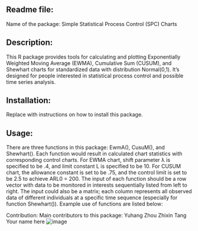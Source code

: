 ## Readme file:
Name of the package: Simple Statistical Process Control (SPC) Charts
## Description:
This R package provides tools for calculating and plotting Exponentially Weighted Moving Average (EWMA), Cumulative Sum (CUSUM), and Shewhart charts for standardized data with distribution Normal(0,1). It’s designed for people interested in statistical process control and possible time series analysis.
## Installation:
Replace with instructions on how to install this package.
## Usage:
There are three functions in this package: EwmA(), CusuM(), and Shewhart(). Each function would result in calculated chart statistics with corresponding control charts. For EWMA chart, shift parameter λ is specified to be .4, and limit constant L is specified to be 10. For CUSUM chart, the allowance constant is set to be .75, and the control limit is set to be 2.5 to achieve ARL0 = 200.
The input of each function should be a row vector with data to be monitored in interests sequentially listed from left to right. The input could also be a matrix; each column represents all observed data of different individuals at a specific time sequence (especially for function Shewhart()). Example use of functions are listed below:

Contribution:
Main contributors to this package:
Yuhang Zhou
Zhixin Tang
Your name here
![image](https://github.com/tzx517/SPCcharts/assets/153178004/503de975-c0a4-4ac8-898e-d742c92468c3)
